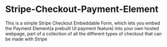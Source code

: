 # Stripe-Checkout-Payment-Element
This is a simple Stripe Checkout Embeddable Form, which lets you embed the Payment Element(a prebuilt UI payment feature) into your own hosted webpage, part of a collection of all the different types of checkout that can be made with Stripe
